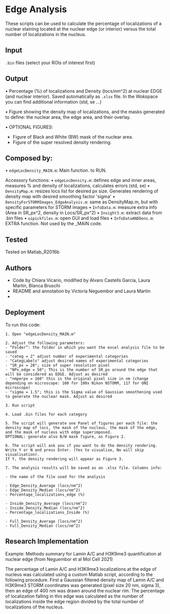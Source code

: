 
# Edge Analysis 
These scripts can be used to calculate the percentage of localizations of a nuclear staining located at the nuclear edge (or interior) versus the total number of localizations in the nucleus.

## Input
`.bin` files (select your ROIs of interest first) 

## Output
• Percentage (%) of localizations and Density (locs/nm^2) at nuclear EDGE (and nuclear interior). Saved automatically as `.xlsx` file. In the Wokspace you can find additional information (std, se ...)

• Figure showing the density map of localizations, and the masks generated to define: the nuclear area, the edge area, and their overlay. 

• OPTIONAL FIGURES: 
- Figure of Black and White (BW) mask of the nuclear area.
- Figure of the super resolved density rendering.
  
## Composed by:
• `edgeLocDensity_MAIN.m`: Main function. to RUN.

Accessory functions:
• `edgeLocDensity.m`: defines edge and inner areas, measures % and density of localizations, calculates errors (std, se)
• `DensityMap.m`: resizes locs list for desired px size. Generates rendering of density map with desired smoothing factor 'sigma'
• `DensityForSTORMImages_EdgeAnalysis.m`: same as DensityMap.m, but with specific parameters for STORM images
• `InfoData.m`: measure extra info (Area in SR_px^2, density in Locs/SR_px^2)
• `Insight3.m`: extract data from .bin files
• `uipickfiles.m`: open GUI and load files
• `InfoDataANDDens.m`: EXTRA function. Not used by the _MAIN code.
  
## Tested
Tested on Matlab_R2016b

## Authors 
- Code by Chiara Vicario, modified by Alvaro Castells Garcia, Laura Martin, Blanca Bruschi
- README and annotation by Victoria Neguembor and Laura Martin
- 
## Deployment
To run this code:

```
1. Open "edgeLocDensity_MAIN.m"

2. Adjust the following parameters: 
- “Folder”: the folder in which you want the excel analysis file to be saved
- "categ = 2" adjust number of experimental categories
- "CategLabels" adjust desired names of experimental categories
- "SR_px = 20"; size of super resolution pixel
- "NPx_edge = 50"; This is the number of SR_px around the edge that will be considered as EDGE. Adjust as desired
- "nmperpx = 160" this is the original pixel size in nm (change depending on microscope: 160 for 100x Nikon NSTORM, 117 for ONI microscope)
- "sigma = 1.5"; this is the Sigma value of Gaussian smoothening used to generate the nuclear mask. Adjust as desired	

3. Run script

4. Load .bin files for each category

5. The script will generate one Panel of figures per each file: the density map of locs, the mask of the nucleus, the mask of the edge, and the mask of nucleus with edge superimposed.
OPTIONAL: generate also B/W mask figure, as Figure 2.

6. The script will ask you if you want to do the density rendering. Write Y or N and press Enter. (Yes to visualise, No will skip visualisation).
If Y, the density rendering will appear as Figure 3.

7. The analysis results will be saved as an .xlsx file. Columns info:

- the name of the file used for the analysis

- Edge_Density_Average (locs/nm^2)
- Edge_Density_Median (locs/nm^2)
- Percentage_localizations_edge (%)

- Inside_Density_Average (locs/nm^2)
- Inside_Density_Median (locs/nm^2)
- Percentage_localizations_Inside (%)

- Full_Density_Average (locs/nm^2)
- Full_Density_Median (locs/nm^2)

```

  
## Research Implementation 
Example: Methods summary for Lamin A/C and H3K9me3 quantification at nuclear edge (from Neguembor et al Mol Cell 2021)

The percentage of Lamin A/C and H3K9me3 localizations at the edge of nucleus was calculated using a custom Matlab script, according to the following procedure. First a Gaussian filtered density map of Lamin A/C and H3K9me3 STORM coordinates was generated (pixel size 20 nm, sigma 3), then an edge of 400 nm was drawn around the nuclear rim. The percentage of localization falling in this edge was calculated as the number of localizations inside the edge region divided by the total number of localizations of the nucleus.

  

